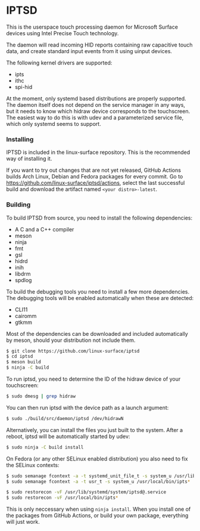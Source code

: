 # IPTSD

This is the userspace touch processing daemon for Microsoft Surface devices using Intel Precise Touch technology.

The daemon will read incoming HID reports containing raw capacitive touch data, and create standard input events from it using uinput devices.

The following kernel drivers are supported:
 * ipts
 * ithc
 * spi-hid

At the moment, only systemd based distributions are properly supported. The daemon itself does not depend on the service manager in any ways, but it needs to know which hidraw device corresponds to the touchscreen. The easiest way to do this is with udev and a parameterized service file, which only systemd seems to support.

### Installing

IPTSD is included in the linux-surface repository. This is the recommended way of installing it.

If you want to try out changes that are not yet released, GitHub Actions builds Arch Linux, Debian and Fedora packages for every commit. Go to https://github.com/linux-surface/iptsd/actions, select the last successful build and download the artifact named `<your distro>-latest`.

### Building

To build IPTSD from source, you need to install the following dependencies:

 * A C and a C++ compiler
 * meson
 * ninja
 * fmt
 * gsl
 * hidrd
 * inih
 * libdrm
 * spdlog

To build the debugging tools you need to install a few more dependencies. The debugging tools will be enabled automatically when these are detected:

 * CLI11
 * cairomm
 * gtkmm

Most of the dependencies can be downloaded and included automatically by meson, should your distribution not include them.

```bash
$ git clone https://github.com/linux-surface/iptsd
$ cd iptsd
$ meson build
$ ninja -C build
```

To run iptsd, you need to determine the ID of the hidraw device of your touchscreen:

```bash
$ sudo dmesg | grep hidraw
```

You can then run iptsd with the device path as a launch argument:

```bash
$ sudo ./build/src/daemon/iptsd /dev/hidrawN
```

Alternatively, you can install the files you just built to the system. After a reboot, iptsd will be automatically started by udev:

```bash
$ sudo ninja -C build install
```

On Fedora (or any other SELinux enabled distribution) you also need to fix the SELinux contexts:

```bash
$ sudo semanage fcontext -a -t systemd_unit_file_t -s system_u /usr/lib/systemd/system/iptsd@.service
$ sudo semanage fcontext -a -t usr_t -s system_u /usr/local/bin/ipts*

$ sudo restorecon -vF /usr/lib/systemd/system/iptsd@.service
$ sudo restorecon -vF /usr/local/bin/ipts*
```

This is only neccessary when using `ninja install`. When you install one of the packages from GitHub Actions, or build your own package, everything will just work.
